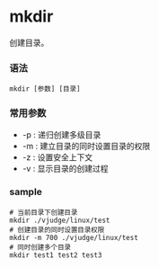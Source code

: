 # mkdir
创建目录。


### 语法
```
mkdir [参数] [目录]
```

### 常用参数
* -p : 递归创建多级目录
* -m : 建立目录的同时设置目录的权限
* -z : 设置安全上下文
* -v : 显示目录的创建过程


### sample
```
# 当前目录下创建目录
mkdir ./vjudge/linux/test
# 创建目录的同时设置目录权限
mkdir -m 700 ./vjudge/linux/test
# 同时创建多个目录
mkdir test1 test2 test3
```




